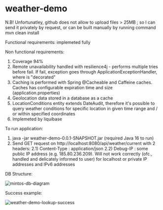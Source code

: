 # weather-demo

N.B! Unfortunatley, github does not allow to upload files > 25MB ; so I can send it privately by request, or can be built manually by running command mvn clean install

Functional requirements: implemeted fully

Non functional requirements:
1. Coverage 94%
2. Remote unavailability handled with resilience4j - performs multiple tries before fail. If fail, exception goes through ApplicationExceptionHandler, where is "decorated"
3. Caching is performed with Spring @Cacheable and Caffeine caches. Caches has configurable expiration time and size (application.properties)
4. Geolocation data stored in a database as a cache
5. LocationConditions entity extends DateAudit, therefore it's possible to query weather conditions for specific location in given time range and / or within specified coordinates
6. Implemeted by liquibase

To run application:

 1) java -jar weather-demo-0.0.1-SNAPSHOT.jar (required Java 16 to run)
 2) Send GET request on http://localhost:8080/api/weather/current with 2 headers:
    2.1) Content-Type : application/json
    2.2) Debug-IP : some public IP address (e.g. 185.80.236.209). Will not work correctly (ofc., handled and delicately informed to user) 
          for localhost or private IP addresses and IPv6 addresses

DB Structure:

![mintos-db-diagram](https://user-images.githubusercontent.com/16892576/115747793-42742400-a39e-11eb-826c-06c2473322b3.png)

Success example:         

![weather-demo-lookup-success](https://user-images.githubusercontent.com/16892576/115748775-2755e400-a39f-11eb-8967-2933f7ddeb48.png)



